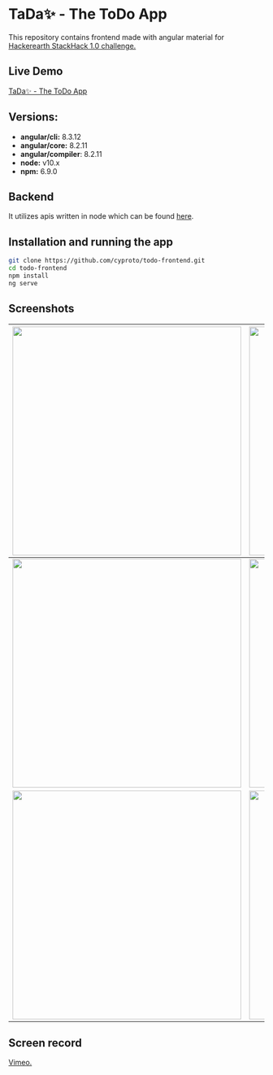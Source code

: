# TaDa✨ - The ToDo App
This repository contains frontend made with angular material for [Hackerearth StackHack 1.0 challenge.](https://www.hackerearth.com/challenges/hackathon/stackhack-v1/ "Hackerearth StackHack 1.0 challenge.")

## Live Demo
[TaDa✨ - The ToDo App](https://todo-frontend-1e0b5.firebaseapp.com/login "TaDa✨ - The ToDo App")

## Versions:
- **angular/cli:** 8.3.12
- **angular/core:** 8.2.11
- **angular/compiler**: 8.2.11
- **node:** v10.x
- **npm:** 6.9.0

## Backend
It utilizes apis written in node which can be found [here](https://github.com/yashgkar/todo-backend.git "here").

## Installation and running the app
```bash
git clone https://github.com/cyproto/todo-frontend.git
cd todo-frontend
npm install
ng serve
```

## Screenshots
| <img src="https://i.imgur.com/GeqtMIr.png" width="450">  |   <img src="https://i.imgur.com/xCm8OKZ.png" width="450"> |
| ------------ | ------------ |
| <img src="https://i.imgur.com/L7zpVSO.png" width="450">  |  <img src="https://i.imgur.com/11Ra3ls.png" width="450"> |
| <img src="https://i.imgur.com/avI8eKg.png" width="450">  | <img src="https://i.imgur.com/InnrNEn.png" width="450"> |

## Screen record

[Vimeo.](https://vimeo.com/426473936 "Vimeo link.")